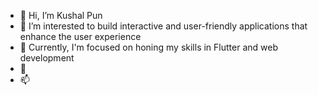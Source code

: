 - 👋 Hi, I’m Kushal Pun
- 👀 I’m interested to build interactive and user-friendly applications that enhance the user experience
- 🌱 Currently, I'm focused on honing my skills in Flutter and web development
- 💞️ 
- 📫 

<!---
punkushal/punkushal is a ✨ special ✨ repository because its `README.md` (this file) appears on your GitHub profile.
You can click the Preview link to take a look at your changes.
--->
